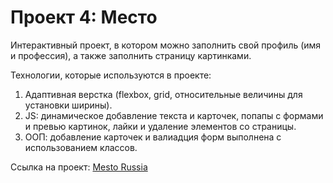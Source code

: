 # Проект 4: Место

Интерактивный проект, в котором можно заполнить свой профиль (имя и профессия), а также заполнить страницу картинками.

Технологии, которые используются в проекте:
1. Адаптивная верстка (flexbox, grid, относительные величины для установки ширины).
2. JS: динамическое добавление текста и карточек, попапы с формами и превью картинок, лайки и удаление элементов со страницы.
3. ООП: добавление карточек и валиадция форм выполнена с использованием классов.

Ссылка на проект: [Mesto Russia](https://samurswife.github.io/mesto/)


